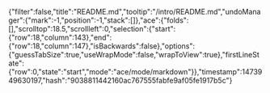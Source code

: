 {"filter":false,"title":"README.md","tooltip":"/intro/README.md","undoManager":{"mark":-1,"position":-1,"stack":[]},"ace":{"folds":[],"scrolltop":18.5,"scrollleft":0,"selection":{"start":{"row":18,"column":143},"end":{"row":18,"column":147},"isBackwards":false},"options":{"guessTabSize":true,"useWrapMode":false,"wrapToView":true},"firstLineState":{"row":0,"state":"start","mode":"ace/mode/markdown"}},"timestamp":1473949630197,"hash":"9038811442160ac767555fabfe9af05fe1917b5c"}